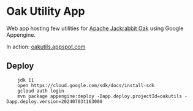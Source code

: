 Oak Utility App
===============

Web app hosting few utilities for [Apache Jackrabbit Oak][1] using Google Appengine.

In action: [oakutils.appspot.com](http://oakutils.appspot.com)

[1]: http://jackrabbit.apache.org/oak

## Deploy

        jdk 11
        open https://cloud.google.com/sdk/docs/install-sdk
        gcloud auth login
        mvn package appengine:deploy -Dapp.deploy.projectId=oakutils -Dapp.deploy.version=20240703t163000
